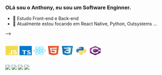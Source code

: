 ### OLá sou o Anthony, eu sou um Software Enginner.

- 🔭  Estudo Front-end e Back-end
- 🌱  Atualmente estou focando em React Native, Python, Outsystems ...

-->




<div style="display: inline_block"><br>
  <img align="center" alt="eu-Js" height="30" width="40" src="https://raw.githubusercontent.com/devicons/devicon/master/icons/javascript/javascript-plain.svg">
  <img align="center" alt="eu-Ts" height="30" width="40" src="https://raw.githubusercontent.com/devicons/devicon/master/icons/typescript/typescript-plain.svg">
  <img align="center" alt="eu-React" height="30" width="40" src="https://raw.githubusercontent.com/devicons/devicon/master/icons/react/react-original.svg">
  <img align="center" alt="eu-HTML" height="30" width="40" src="https://raw.githubusercontent.com/devicons/devicon/master/icons/html5/html5-original.svg">
  <img align="center" alt="eu-CSS" height="30" width="40" src="https://raw.githubusercontent.com/devicons/devicon/master/icons/css3/css3-original.svg">
  <img align="center" alt="eu-Python" height="30" width="40" src="https://raw.githubusercontent.com/devicons/devicon/master/icons/python/python-original.svg">
  <img align="center" alt="eu-Csharp" height="30" width="40" src="https://raw.githubusercontent.com/devicons/devicon/master/icons/csharp/csharp-original.svg">

</div>

##

<div> 
  <a href="https://instagram.com/gxzeraaa" target="_blank"><img src="https://img.shields.io/badge/-Instagram-%23E4405F?style=for-the-badge&logo=instagram&logoColor=white" target="_blank"></a>
 <a href="https://discord.gg/Z5kpq6ST" target="_blank"><img src="https://img.shields.io/badge/Discord-7289DA?style=for-the-badge&logo=discord&logoColor=white" target="_blank"></a> 
  <a href = "mailto:guilph120@gmail.com"><img src="https://img.shields.io/badge/-Gmail-%23333?style=for-the-badge&logo=gmail&logoColor=white" target="_blank"></a>
  <a href="https://www.linkedin.com/in/anthony-guilherme-54b6a1203/" target="_blank"><img src="https://img.shields.io/badge/-LinkedIn-%230077B5?style=for-the-badge&logo=linkedin&logoColor=white" target="_blank"></a> 
  
</div>
